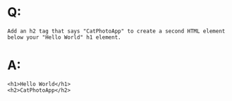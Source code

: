 # Q:
`Add an h2 tag that says "CatPhotoApp" to create a second HTML element below your "Hello World" h1 element.`

# A:
```
<h1>Hello World</h1> 
<h2>CatPhotoApp</h2>
```
